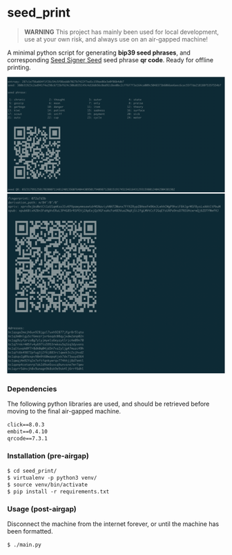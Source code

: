 # seed_print

> **WARNING** This project has mainly been used for local development, use at your own risk, and always use on an air-gapped machine!

A minimal python script for generating **bip39 seed phrases**, and corresponding [Seed Signer Seed](https://github.com/SeedSigner/seedsigner) seed phrase **qr code**. Ready for offline printing.

![screenshot](/examples/example1.png)
![screenshot](/examples/example2.png)

### Dependencies

The following python libraries are used, and should be retrieved
before moving to the final air-gapped machine.

```
click==8.0.3
embit==0.4.10
qrcode==7.3.1
```

### Installation (pre-airgap)

```
$ cd seed_print/
$ virtualenv -p python3 venv/
$ source venv/bin/activate
$ pip install -r requirements.txt
```

### Usage (post-airgap)

Disconnect the machine from the internet forever, or until the machine has been formatted.

```
$ ./main.py
```
